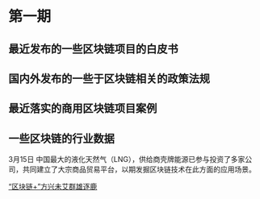 # 第一期


## 最近发布的一些区块链项目的白皮书

## 国内外发布的一些于区块链相关的政策法规

## 最近落实的商用区块链项目案例

## 一些区块链的行业数据

3月15日
中国最大的液化天然气（LNG），供给商壳牌能源已参与投资了多家公司，共同建立了大宗商品贸易平台，以期发掘区块链技术在此方面的应用场景。


 [“区块链+”方兴未艾群雄逐鹿](../file/“区块链+”方兴未艾群雄逐鹿.pdf)

